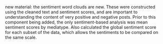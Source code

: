 new material: the sentiment word clouds are new. These were constructed using the cleaned text and sentiment scores, and are important to understanding the content of very positive and negative posts. Prior to this component being added, the only sentiment-based analysis was mean sentiment scores by mediatype. Also calculated the global sentiment score for each subset of the data, which allows the sentiments to be compared on the same scale.
